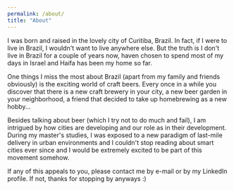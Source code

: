```yaml
---
permalink: /about/
title: "About"
---
```


I was born and raised in the lovely city of Curitiba, Brazil. In fact, if I were to live in Brazil, I wouldn't want to live anywhere else. But the truth is I don't live in Brazil for a couple of years now, haven chosen to spend most of my days in Israel and Haifa has been my home so far.

One things I miss the most about Brazil (apart from my family and friends obviously) is the exciting world of craft beers. Every once in a while you discover that there is a new craft brewery in your city, a new beer garden in your neighborhood, a friend that decided to take up homebrewing as a new hobby...

Besides talking about beer (which I try not to do much and fail), I am intrigued by how cities are developing and our role as in their development. During my master's studies, I was exposed to a new paradigm of last-mile delivery in urban environments and I couldn't stop reading about smart cities ever since and I would be extremely excited to be part of this movement somehow.

If any of this appeals to you, please contact me by e-mail or by my LinkedIn profile. If not, thanks for stopping by anyways :)
